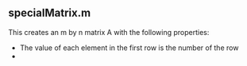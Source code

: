 ## specialMatrix.m
This creates an m by n matrix A with the following properties:
* The value of each element in the first row is the number of the row
* 